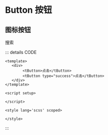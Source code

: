 # Button 按钮
## 图标按钮
<div class="flex flex-row">
    <SButton icon="edit" plain></SButton>
    <SButton icon="delete" plain></SButton>
    <SButton icon="share" plain></SButton>
    <SButton round plain icon="search">搜索</SButton>
  </div>

::: details CODE 
```vue
<template>
   <div>
        <tButton>点击</tButton>
        <tButton type="success">点击</tButton>
   </div>
</template>

<script setup>

</script>

<style lang='scss' scoped>

</style>
```
:::